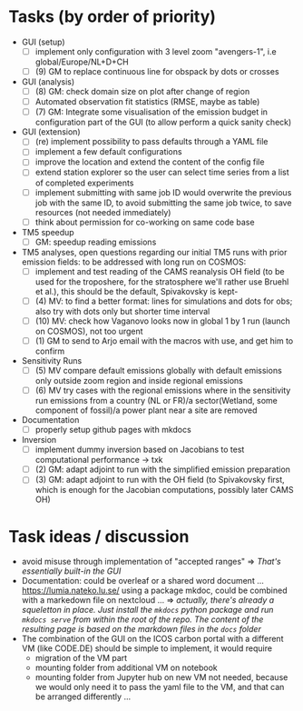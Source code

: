# Tasks (by order of priority)

- GUI (setup)
    - [ ] implement only configuration with 3 level zoom "avengers-1", i.e global/Europe/NL+D+CH
    - [ ] (9) GM to replace continuous line for obspack by dots or crosses 
- GUI (analysis)
    - [ ] (8) GM: check domain size on plot after change of region
    - [ ] Automated observation fit statistics (RMSE, maybe as table)
    - [ ] (7) GM: Integrate some visualisation of the emission budget in configuration part of the GUI (to allow perform a quick sanity check)
- GUI (extension)    
    - [ ] (re) implement possibility to pass defaults through a YAML file
    - [ ] implement a few default configurations
    - [ ] improve the location and extend the content of the config file  
    - [ ] extend station explorer so the user can select time series from a list of completed experiments
    - [ ] implement submitting with same job ID would overwrite the previous job with the same ID, to avoid submitting the same job twice, to save resources (not needed immediately)
    - [ ] think about permission for co-working on same code base
- TM5 speedup
    - [ ] GM: speedup reading emissions
- TM5 analyses, open questions regarding our initial TM5 runs with prior emission fields: to be addressed with long run on COSMOS:
    - [ ] implement and test reading of the CAMS reanalysis OH field (to be used for the troposhere, for the stratosphere we'll rather use Bruehl et al.), this should be the default, Spivakovsky is kept-
    - [ ] (4) MV: to find a better format: lines for simulations and dots for obs; also try with dots only but shorter time interval
    - [ ] (10) MV: check how Vaganovo looks now in global 1 by 1 run (launch on COSMOS), not too urgent
    - [ ] (1) GM to send to Arjo email with the macros with use, and get him to confirm 
- Sensitivity Runs
    - [ ] (5) MV compare default emissions globally with default emissions only outside zoom region and inside regional emissions
    - [ ] (6) MV try cases with the regional emissions where in the sensitivity run emissions from a country (NL or FR)/a sector(Wetland, some component of fossil)/a power plant near a site are removed
- Documentation
    - [ ] properly setup github pages with mkdocs
- Inversion
    - [ ] implement dummy inversion based on Jacobians to test computational performance -> txk
    - [ ] (2) GM: adapt adjoint to run with the simplified emission preparation 
    - [ ] (3) GM: adapt adjoint to run with the OH field (to Spivakovsky first, which is enough for the Jacobian computations, possibly later CAMS OH) 
 
# Task ideas / discussion
- avoid misuse through implementation of "accepted ranges" => *That's essentially built-in the GUI*
- Documentation: could be overleaf or a shared word document ... https://lumia.nateko.lu.se/ using a package mkdoc, could be combined with a markedown file on nextcloud ... => *actually, there's already a squeletton in place. Just install the `mkdocs` python package and run `mkdocs serve` from within the root of the repo. The content of the resulting page is based on the markdown files in the `docs` folder*
- The combination of the GUI on the ICOS carbon portal with a different VM (like CODE.DE) should be simple to implement, it would require
  - migration of the VM part
  - mounting folder from additional VM on notebook
  - mounting folder from Jupyter hub on new VM not needed, because we would only need it to pass the yaml file to the VM, and that can be arranged differently ...

